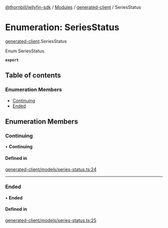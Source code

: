 [@thornbill/jellyfin-sdk](../README.md) / [Modules](../modules.md) / [generated-client](../modules/generated_client.md) / SeriesStatus

# Enumeration: SeriesStatus

[generated-client](../modules/generated_client.md).SeriesStatus

Enum SeriesStatus.

**`export`**

## Table of contents

### Enumeration Members

- [Continuing](generated_client.SeriesStatus.md#continuing)
- [Ended](generated_client.SeriesStatus.md#ended)

## Enumeration Members

### Continuing

• **Continuing**

#### Defined in

[generated-client/models/series-status.ts:24](https://github.com/jellyfin/jellyfin-sdk-typescript/blob/fa599ae/src/generated-client/models/series-status.ts#L24)

___

### Ended

• **Ended**

#### Defined in

[generated-client/models/series-status.ts:25](https://github.com/jellyfin/jellyfin-sdk-typescript/blob/fa599ae/src/generated-client/models/series-status.ts#L25)
